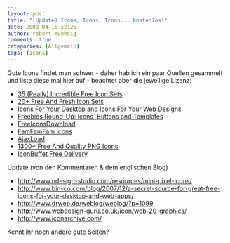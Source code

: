 ```yaml
---
layout: post
title: "[Update] Icons, Icons, Icons... kostenlos!"
date: 2008-04-15 12:25
author: robert.muehsig
comments: true
categories: [Allgemein]
tags: [Icons]
---
```

Gute Icons findet man schwer - daher hab ich ein paar Quellen gesammelt und liste diese mal hier auf - beachtet aber die jeweilige Lizenz:
<ul>
	<li><a href="http://www.smashingmagazine.com/2008/03/06/35-really-incredible-free-icon-sets/">35 (Really) Incredible Free Icon Sets</a></li>
	<li><a href="http://www.smashingmagazine.com/2007/08/25/20-free-and-fresh-icon-sets/">20+ Free And Fresh Icon Sets</a></li>
	<li><a href="http://www.smashingmagazine.com/2007/11/29/icons-for-your-desktop-and-icons-for-your-web-designs/">Icons For Your Desktop and Icons For Your Web Designs</a></li>
	<li><a href="http://www.smashingmagazine.com/2007/05/24/freebies-round-up-icons-buttons-and-templates/">Freebies Round-Up: Icons, Buttons and Templates</a></li>
	<li><a href="http://www.freeiconsdownload.com/">FreeIconsDownload</a></li>
	<li><a href="http://famfamfam.com/lab/icons/">FamFamFam Icons</a></li>
	<li><a href="http://www.ajaxload.info/">AjaxLoad</a></li>
	<li><a href="http://www.webresourcesdepot.com/1300-free-and-quality-png-icons/">1300+ Free And Quality PNG Icons</a></li>
	<li><a href="http://www.iconbuffet.com/freedelivery/packages">IconBuffet Free Delivery</a></li>
</ul>
Update (von den Kommentaren  &amp; dem englischen Blog)
<ul>
	<li><a href="http://www.ndesign-studio.com/resources/mini-pixel-icons/" title="Mini Pixel">http://www.ndesign-studio.com/resources/mini-pixel-icons/</a></li>
	<li><a href="http://www.bin-co.com/blog/2007/12/a-secret-source-for-great-free-icons-for-your-desktop-and-web-apps/" title="Icons">http://www.bin-co.com/blog/2007/12/a-secret-source-for-great-free-icons-for-your-desktop-and-web-apps/</a></li>
	<li><a href="http://www.drweb.de/weblog/weblog/?p=1099" title="Dr. Web">http://www.drweb.de/weblog/weblog/?p=1099</a></li>
	<li><a href="http://www.webdesign-guru.co.uk/icon/web-20-graphics/" title="Web 2.0">http://www.webdesign-guru.co.uk/icon/web-20-graphics/</a></li>
	<li><a href="http://www.iconarchive.com/" title="Icon Archive">http://www.iconarchive.com/</a></li>
</ul>
Kennt ihr noch andere gute Seiten?
